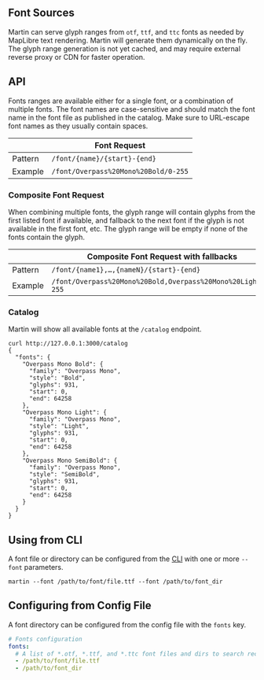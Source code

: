 ## Font Sources

Martin can serve glyph ranges from `otf`, `ttf`, and `ttc` fonts as needed by MapLibre text rendering. Martin will generate them dynamically on the fly.
The glyph range generation is not yet cached, and may require external reverse proxy or CDN for faster operation.

## API

Fonts ranges are available either for a single font, or a combination of multiple fonts. The font names are case-sensitive and should match the font name in the font file as published in the catalog. Make sure to URL-escape font names as they usually contain spaces.

|         | Font Request                         |
|---------|--------------------------------------|
| Pattern | `/font/{name}/{start}-{end}`         |
| Example | `/font/Overpass%20Mono%20Bold/0-255` |

### Composite Font Request

When combining multiple fonts, the glyph range will contain glyphs from the first listed font if available, and fallback to the next font if the glyph is not available in the first font, etc. The glyph range will be empty if none of the fonts contain the glyph.

|         | Composite Font Request with fallbacks                        |
|---------|--------------------------------------------------------------|
| Pattern | `/font/{name1},…,{nameN}/{start}-{end}`                      |
| Example | `/font/Overpass%20Mono%20Bold,Overpass%20Mono%20Light/0-255` |

### Catalog

Martin will show all available fonts at the `/catalog` endpoint.

```shell
curl http://127.0.0.1:3000/catalog
{
  "fonts": {
    "Overpass Mono Bold": {
      "family": "Overpass Mono",
      "style": "Bold",
      "glyphs": 931,
      "start": 0,
      "end": 64258
    },
    "Overpass Mono Light": {
      "family": "Overpass Mono",
      "style": "Light",
      "glyphs": 931,
      "start": 0,
      "end": 64258
    },
    "Overpass Mono SemiBold": {
      "family": "Overpass Mono",
      "style": "SemiBold",
      "glyphs": 931,
      "start": 0,
      "end": 64258
    }
  }
}
```

## Using from CLI

A font file or directory can be configured from the [CLI](run-with-cli.md) with one or more `--font` parameters.

```shell
martin --font /path/to/font/file.ttf --font /path/to/font_dir
```

## Configuring from Config File

A font directory can be configured from the config file with the `fonts` key.

```yaml
# Fonts configuration
fonts:
  # A list of *.otf, *.ttf, and *.ttc font files and dirs to search recursively.
  - /path/to/font/file.ttf
  - /path/to/font_dir
```
